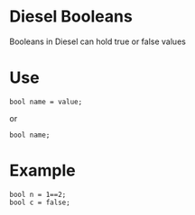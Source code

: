 # Diesel Booleans
Booleans in Diesel can hold true or false values
# Use

    bool name = value;
or

    bool name;
# Example

    bool n = 1==2;
    bool c = false;